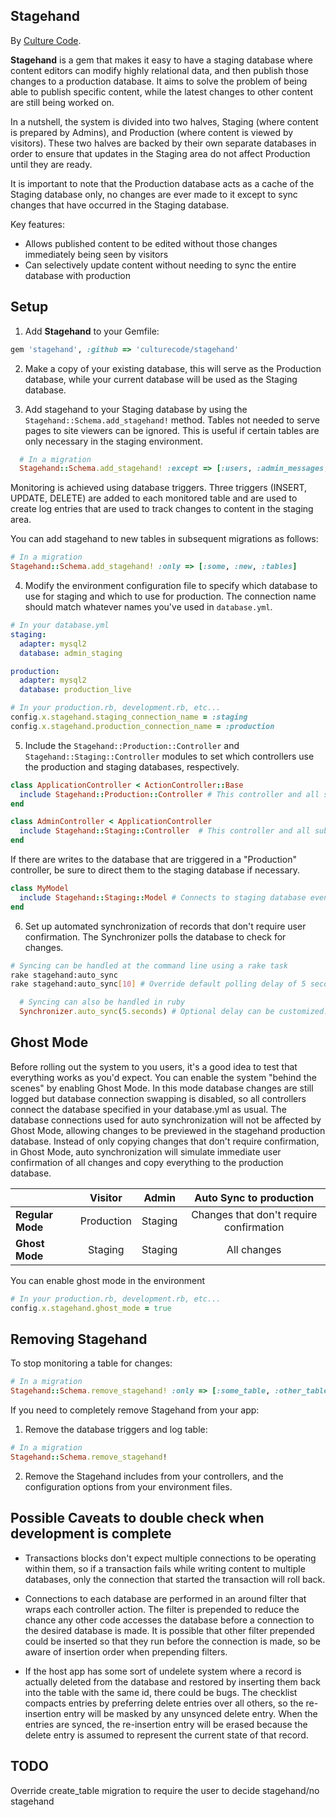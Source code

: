 ## Stagehand

By [Culture Code](http://culturecode.ca/).

**Stagehand** is a gem that makes it easy to have a staging database where content editors can modify highly relational
data, and then publish those changes to a production database. It aims to solve the problem of being able to publish
specific content, while the latest changes to other content are still being worked on.

In a nutshell, the system is divided into two halves, Staging (where content is prepared by Admins), and Production
(where content is viewed by visitors). These two halves are backed by their own separate databases in order to ensure
that updates in the Staging area do not affect Production until they are ready.

It is important to note that the Production database acts as a cache of the Staging database only, no changes are ever
made to it except to sync changes that have occurred in the Staging database.

Key features:

- Allows published content to be edited without those changes immediately being seen by visitors
- Can selectively update content without needing to sync the entire database with production

## Setup
1. Add **Stagehand** to your Gemfile:

  ```ruby
  gem 'stagehand', :github => 'culturecode/stagehand'
  ```

2. Make a copy of your existing database, this will serve as the Production database, while your current database will
be used as the Staging database.

3. Add stagehand to your Staging database by using the `Stagehand::Schema.add_stagehand!` method. Tables not needed to
serve pages to site viewers can be ignored. This is useful if certain tables are only necessary in the
staging environment.

  ```ruby
    # In a migration
    Stagehand::Schema.add_stagehand! :except => [:users, :admin_messages, :other_tables, :not_needed_by_visitors]
  ```

  Monitoring is achieved using database triggers. Three triggers (INSERT, UPDATE, DELETE) are added to each monitored
  table and are used to create log entries that are used to track changes to content in the staging area.

  You can add stagehand to new tables in subsequent migrations as follows:

  ```ruby
  # In a migration
  Stagehand::Schema.add_stagehand! :only => [:some, :new, :tables]
  ```

4. Modify the environment configuration file to specify which database to use for staging and which to use for
production. The connection name should match whatever names you've used in `database.yml`.

  ```yaml
  # In your database.yml
  staging:
    adapter: mysql2
    database: admin_staging

  production:
    adapter: mysql2
    database: production_live  
  ```

  ```ruby
  # In your production.rb, development.rb, etc...
  config.x.stagehand.staging_connection_name = :staging
  config.x.stagehand.production_connection_name = :production
  ```

5. Include the `Stagehand::Production::Controller` and `Stagehand::Staging::Controller` modules to set which controllers use the production and staging databases, respectively.

  ```ruby
  class ApplicationController < ActionController::Base
    include Stagehand::Production::Controller # This controller and all subclasses will connect to the production database
  end

  class AdminController < ApplicationController
    include Stagehand::Staging::Controller  # This controller and all subclasses will connect to the staging database
  end
  ```

  If there are writes to the database that are triggered in a "Production" controller, be sure to direct them to the staging database if   necessary.

  ```ruby
  class MyModel
    include Stagehand::Staging::Model # Connects to staging database even when used within a production controller
  end
  ```

6. Set up automated synchronization of records that don't require user confirmation. The Synchronizer polls the database
to check for changes.

  ```bash
  # Syncing can be handled at the command line using a rake task
  rake stagehand:auto_sync
  rake stagehand:auto_sync[10] # Override default polling delay of 5 seconds
  ```

  ```ruby
    # Syncing can also be handled in ruby
    Synchronizer.auto_sync(5.seconds) # Optional delay can be customized. Set to falsey value for no delay.
  ```

## Ghost Mode
Before rolling out the system to you users, it's a good idea to test that everything works as you'd expect. You can
enable the system "behind the scenes" by enabling Ghost Mode. In this mode database changes are still logged
but database connection swapping is disabled, so all controllers connect the database specified in your database.yml as
usual. The database connections used for auto synchronization will not be affected by Ghost Mode, allowing changes to be
previewed in the stagehand production database. Instead of only copying changes that don't require confirmation, in
Ghost Mode, auto synchronization will simulate immediate user confirmation of all changes and copy everything to the
production database.

|                 | **Visitor** | **Admin** | **Auto Sync to production**             |
|:----------------|:-----------:|:---------:|:---------------------------------------:|                 
|**Regular Mode** | Production  | Staging   | Changes that don't require confirmation |
|**Ghost Mode**   | Staging     | Staging   | All changes                             |


You can enable ghost mode in the environment
```ruby
# In your production.rb, development.rb, etc...
config.x.stagehand.ghost_mode = true
```

## Removing Stagehand
To stop monitoring a table for changes:

```ruby
# In a migration
Stagehand::Schema.remove_stagehand! :only => [:some_table, :other_table]
```

If you need to completely remove Stagehand from your app:

1. Remove the database triggers and log table:

  ```ruby
  # In a migration
  Stagehand::Schema.remove_stagehand!
  ```

2. Remove the Stagehand includes from your controllers, and the configuration options from your environment files.


## Possible Caveats to double check when development is complete
- Transactions blocks don't expect multiple connections to be operating within them, so if a transaction fails while
writing content to multiple databases, only the connection that started the transaction will roll back.

- Connections to each database are performed in an around filter that wraps each controller action. The filter is
prepended to reduce the chance any other code accesses the database before a connection to the desired database is made.
It is possible that other filter prepended could be inserted so that they run before the connection is made, so be aware
of insertion order when prepending filters.

- If the host app has some sort of undelete system where a record is actually deleted from the database and restored
by inserting them back into the table with the same id, there could be bugs. The checklist compacts entries by preferring
delete entries over all others, so the re-insertion entry will be masked by any unsynced delete entry. When the entries
are synced, the re-insertion entry will be erased because the delete entry is assumed to represent the current state of
that record.


## TODO
Override create_table migration to require the user to decide stagehand/no stagehand
